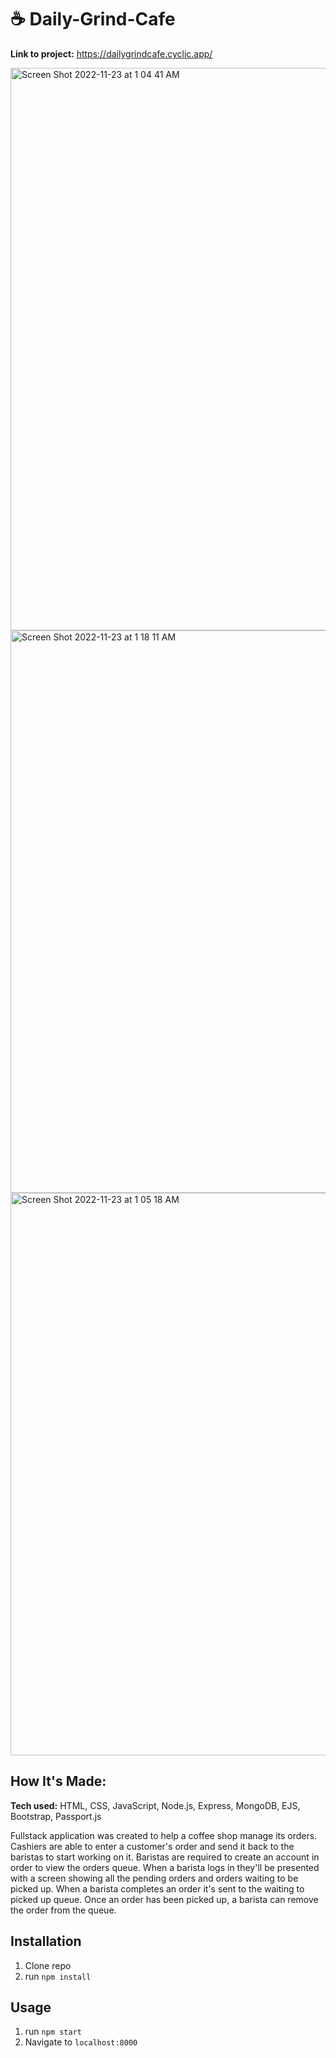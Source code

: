 # ☕️ Daily-Grind-Cafe

**Link to project:** https://dailygrindcafe.cyclic.app/

<img width="900" alt="Screen Shot 2022-11-23 at 1 04 41 AM" src="https://user-images.githubusercontent.com/91163017/203481776-86eafd87-5361-48c0-bd35-6cb8c7b49967.png">

<img width="900" alt="Screen Shot 2022-11-23 at 1 18 11 AM" src="https://user-images.githubusercontent.com/91163017/203483491-6741262c-6d60-4f99-8d0b-26b8c330fe73.png">


<img width="900" alt="Screen Shot 2022-11-23 at 1 05 18 AM" src="https://user-images.githubusercontent.com/91163017/203481825-147203dc-3c8b-43d4-a989-2207fb37390b.png">



## How It's Made:

**Tech used:** HTML, CSS, JavaScript, Node.js, Express, MongoDB, EJS, Bootstrap, Passport.js

Fullstack application was created to help a coffee shop manage its orders. Cashiers are able to enter a customer's order and send it back to the baristas to start working on it. Baristas are required to create an account in order to view the orders queue. When a barista logs in they'll be presented with a screen showing all the pending orders and orders waiting to be picked up. When a barista completes an order it's sent to the waiting to picked up queue. Once an order has been picked up, a barista can remove the order from the queue. 

## Installation

1. Clone repo
2. run `npm install`

## Usage

1. run `npm start`
2. Navigate to `localhost:8000`
